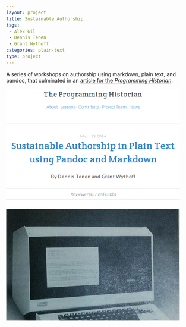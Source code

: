 ```yaml
---
layout: project
title: Sustainable Authorship
tags:
 - Alex Gil
 - Dennis Tenen
 - Grant Wythoff
categories: plain-text
type: project
---
```


A series of workshops on authorship using markdown, plain text, and pandoc, that culminated in an [article for the *Programming Historian*](http://programminghistorian.org/lessons/sustainable-authorship-in-plain-text-using-pandoc-and-markdown).

![Screen grab from Programming Historian](/public/images/pandoc.jpg)

